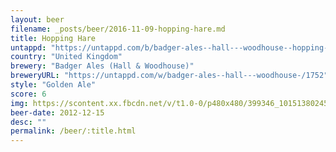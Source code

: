 ```yaml
---
layout: beer
filename: _posts/beer/2016-11-09-hopping-hare.md
title: Hopping Hare
untappd: "https://untappd.com/b/badger-ales--hall---woodhouse--hopping-hare/29074"
country: "United Kingdom"
brewery: "Badger Ales (Hall & Woodhouse)"
breweryURL: "https://untappd.com/w/badger-ales--hall---woodhouse-/1752"
style: "Golden Ale"
score: 6
img: https://scontent.xx.fbcdn.net/v/t1.0-0/p480x480/399346_10151380245588745_647361323_n.jpg?oh=bc1f5a54a3ce4959eff7682c138036e7&oe=5902DFF3
beer-date: 2012-12-15
desc: ""
permalink: /beer/:title.html
---
```

